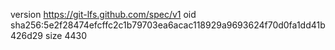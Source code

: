 version https://git-lfs.github.com/spec/v1
oid sha256:5e2f28474efcffc2c1b79703ea6acac118929a9693624f70d0fa1dd41b426d29
size 4430
